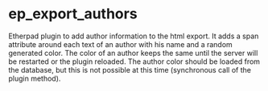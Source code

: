 # ep_export_authors
Etherpad plugin to add author information to the html export.
It adds a span attribute around each text of an author with his name and a random generated color. The color of an author keeps the same until the server will be restarted or the plugin reloaded.
The author color should be loaded from the database, but this is not possible at this time (synchronous call of the plugin method).
